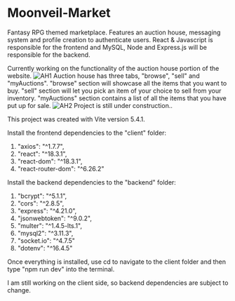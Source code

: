 # Moonveil-Market

Fantasy RPG themed marketplace. Features an auction house, messaging system and profile creation to authenticate users. React & Javascript is responsible for the frontend and MySQL, Node and Express.js will be responsible for the backend.

Currently working on the functionality of the auction house portion of the website.
![AH1](https://github.com/user-attachments/assets/7319f7b6-55c4-4409-a66a-948e2facccee)
Auction house has three tabs, "browse", "sell" and "myAuctions". "browse" section will showcase all the items that you want to buy. "sell" section will let you pick an item of your choice to sell from your inventory.
"myAuctions" section contains a list of all the items that you have put up for sale.
![AH2](https://github.com/user-attachments/assets/9aa5e651-4682-41e3-b2dd-bbb0d559f7c0)
Project is still under construction..

This project was created with Vite version 5.4.1.

Install the frontend dependencies to the "client" folder:

1. "axios": "^1.7.7",
2. "react": "^18.3.1",
3. "react-dom": "^18.3.1",
4. "react-router-dom": "^6.26.2"

Install the backend dependencies to the "backend" folder:

1. "bcrypt": "^5.1.1",
2. "cors": "^2.8.5",
3. "express": "^4.21.0",
4. "jsonwebtoken": "^9.0.2",
5. "multer": "^1.4.5-lts.1",
6. "mysql2": "^3.11.3",
7. "socket.io": "^4.7.5"
8. "dotenv": "^16.4.5"

Once everything is installed, use cd to navigate to the client folder and then type "npm run dev" into the terminal.

I am still working on the client side, so backend dependencies are subject to change.
